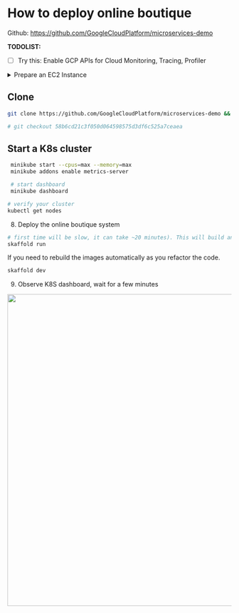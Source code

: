 # How to deploy online boutique

Github: https://github.com/GoogleCloudPlatform/microservices-demo

**TODOLIST:**

- [ ] Try this: Enable GCP APIs for Cloud Monitoring, Tracing, Profiler

<details>
  <summary>Prepare an EC2 Instance</summary>
  
## Export env var
```bash
export AWS_PROFILE="aaa"
export INSTANCE_ID="i-001e25e5b4f9f7e51"
export REGION="ap-southeast-2"
```

## Change instance type

```bash
aws ec2 modify-instance-attribute --instance-id $INSTANCE_ID --region $REGION --instance-type "{\"Value\":\"t2.xlarge\"}"
```

## Start instance

```bash
aws ec2 start-instances --instance-ids $INSTANCE_ID --region $REGION
```

## Watch

```bash
watch -n 1 "aws ec2 describe-instances --region $REGION | jq .Reservations[0].Instances[0].State.Name"
```

## SSH to the instance

```bash
ssh that@instance_ip
```

</details>

## Clone

```bash
git clone https://github.com/GoogleCloudPlatform/microservices-demo && cd microservices-demo

# git checkout 58b6cd21c3f050d064598575d3df6c525a7ceaea
```

## Start a K8s cluster

```bash
 minikube start --cpus=max --memory=max
 minikube addons enable metrics-server

 # start dashboard
 minikube dashboard
```

```bash
# verify your cluster
kubectl get nodes
```

8. Deploy the online boutique system

```bash
# first time will be slow, it can take ~20 minutes). This will build and deploy the application.
skaffold run
```

If you need to rebuild the images automatically as you refactor the code.

```bash
skaffold dev
```

9. Observe K8S dashboard, wait for a few minutes

<img src="" width=700>
